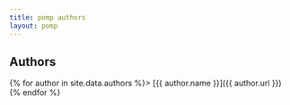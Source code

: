 ```yaml
---
title: pomp authors
layout: pomp
---
```


## Authors

{% for author in site.data.authors %}> [{{ author.name }}]({{ author.url }})  
{% endfor %}
